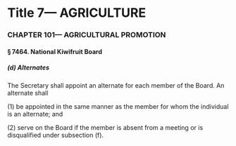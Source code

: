
# Title 7— AGRICULTURE
### CHAPTER 101— AGRICULTURAL PROMOTION
#### § 7464. National Kiwifruit Board
##### (d) Alternates

The Secretary shall appoint an alternate for each member of the Board. An alternate shall

(1) be appointed in the same manner as the member for whom the individual is an alternate; and

(2) serve on the Board if the member is absent from a meeting or is disqualified under subsection (f).
